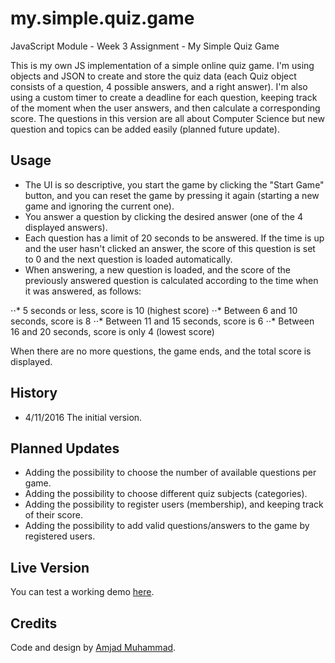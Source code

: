 # my.simple.quiz.game
JavaScript Module - Week 3 Assignment - My Simple Quiz Game

This is my own JS implementation of a simple online quiz game. I'm using objects and JSON to create and store the
quiz data (each Quiz object consists of a question, 4 possible answers, and a right answer). I'm also using a custom
timer to create a deadline for each question, keeping track of the moment when the user answers, and then calculate a 
corresponding score. The questions in this version are all about Computer Science but new question and topics can be 
added easily (planned future update).

## Usage
* The UI is so descriptive, you start the game by clicking the "Start Game" button, and you can reset the game by
pressing it again (starting a new game and ignoring the current one).
* You answer a question by clicking the desired answer (one of the 4 displayed answers).
* Each question has a limit of 20 seconds to be answered. If the time is up and the user hasn't clicked an answer,
the score of this question is set to 0 and the next question is loaded automatically.
* When answering, a new question is loaded, and the score of the previously answered question is calculated according
to the time when it was answered, as follows:

⋅⋅* 5 seconds or less, score is 10 (highest score)
⋅⋅* Between 6 and 10 seconds, score is 8
⋅⋅* Between 11 and 15 seconds, score is 6
⋅⋅* Between 16 and 20 seconds, score is only 4 (lowest score)

When there are no more questions, the game ends, and the total score is displayed.

## History
* 4/11/2016 The initial version.

## Planned Updates
* Adding the possibility to choose the number of available questions per game.
* Adding the possibility to choose different quiz subjects (categories).
* Adding the possibility to register users (membership), and keeping track of their score.
* Adding the possibility to add valid questions/answers to the game by registered users.

## Live Version
You can test a working demo [here](https://amjad83m.github.io/my.simple.quiz.game/).

## Credits
Code and design by [Amjad Muhammad](https://github.com/amjad83m).
